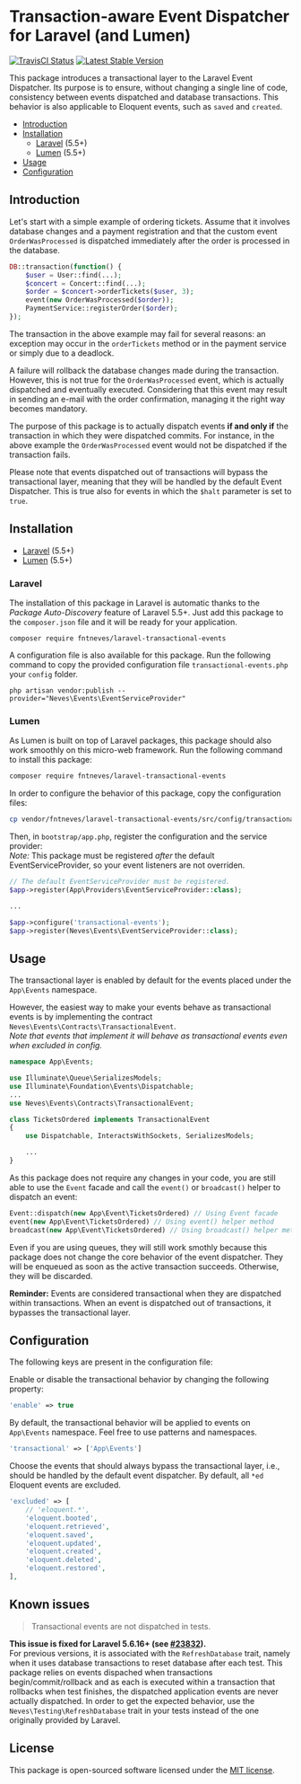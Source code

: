 # Transaction-aware Event Dispatcher for Laravel (and Lumen)

<a href="https://travis-ci.org/fntneves/laravel-transactional-events"><img src="https://travis-ci.org/fntneves/laravel-transactional-events.svg?branch=master" alt="TravisCI Status"></a>
<a href="https://packagist.org/packages/fntneves/laravel-transactional-events"><img src="https://poser.pugx.org/fntneves/laravel-transactional-events/v/stable" alt="Latest Stable Version"></a>

This package introduces a transactional layer to the Laravel Event Dispatcher. Its purpose is to ensure, without changing a single line of code, consistency between events dispatched and database transactions. This behavior is also applicable to Eloquent events, such as `saved` and `created`.

* [Introduction](#introduction)
* [Installation](#installation)
    * [Laravel](#laravel) (5.5+)
    * [Lumen](#lumen) (5.5+)
* [Usage](#usage)
* [Configuration](#configuration)

## Introduction

Let's start with a simple example of ordering tickets. Assume that it involves database changes and a payment registration and that the custom event `OrderWasProcessed` is dispatched immediately after the order is processed in the database.

```php
DB::transaction(function() {
    $user = User::find(...);
    $concert = Concert::find(...);
    $order = $concert->orderTickets($user, 3);
    event(new OrderWasProcessed($order));
    PaymentService::registerOrder($order);
});
```

The transaction in the above example may fail for several reasons: an exception may occur in the `orderTickets` method or in the payment service or simply due to a deadlock.

A failure will rollback the database changes made during the transaction. However, this is not true for the `OrderWasProcessed` event, which is actually dispatched and eventually executed. Considering that this event may result in sending an e-mail with the order confirmation, managing it the right way becomes mandatory.

The purpose of this package is to actually dispatch events **if and only if** the transaction in which they were dispatched commits. For instance, in the above example the `OrderWasProcessed` event would not be dispatched if the transaction fails.

Please note that events dispatched out of transactions will bypass the transactional layer, meaning that they will be handled by the default Event Dispatcher. This is true also for events in which the `$halt` parameter is set to `true`.

## Installation

* [Laravel](#laravel) (5.5+)
* [Lumen](#lumen) (5.5+)

### Laravel
The installation of this package in Laravel is automatic thanks to the _Package Auto-Discovery_ feature of Laravel 5.5+.
Just add this package to the `composer.json` file and it will be ready for your application.

```
composer require fntneves/laravel-transactional-events
```

A configuration file is also available for this package. Run the following command to copy the provided configuration file `transactional-events.php` your `config` folder.

```
php artisan vendor:publish --provider="Neves\Events\EventServiceProvider"
```

### Lumen

As Lumen is built on top of Laravel packages, this package should also work smoothly on this micro-web framework.
Run the following command to install this package:

``` bash
composer require fntneves/laravel-transactional-events
```

In order to configure the behavior of this package, copy the configuration files:

```bash
cp vendor/fntneves/laravel-transactional-events/src/config/transactional-events.php config/transactional-events.php
```

Then, in `bootstrap/app.php`, register the configuration and the service provider:<br/>
*Note:* This package must be registered _after_ the default EventServiceProvider, so your event listeners are not overriden.

```php
// The default EventServiceProvider must be registered.
$app->register(App\Providers\EventServiceProvider::class);

...

$app->configure('transactional-events');
$app->register(Neves\Events\EventServiceProvider::class);
```

## Usage

The transactional layer is enabled by default for the events placed under the `App\Events` namespace.

However, the easiest way to make your events behave as transactional events is by implementing the contract `Neves\Events\Contracts\TransactionalEvent`.<br/>
*Note that events that implement it will behave as transactional events even when excluded in config.*

```php
namespace App\Events;

use Illuminate\Queue\SerializesModels;
use Illuminate\Foundation\Events\Dispatchable;
...
use Neves\Events\Contracts\TransactionalEvent;

class TicketsOrdered implements TransactionalEvent
{
    use Dispatchable, InteractsWithSockets, SerializesModels;

    ...
}
```

As this package does not require any changes in your code, you are still able to use the `Event` facade and call the `event()` or `broadcast()` helper to dispatch an event:

```php
Event::dispatch(new App\Event\TicketsOrdered) // Using Event facade
event(new App\Event\TicketsOrdered) // Using event() helper method
broadcast(new App\Event\TicketsOrdered) // Using broadcast() helper method
```

Even if you are using queues, they will still work smothly because this package does not change the core behavior of the event dispatcher. They will be enqueued as soon as the active transaction succeeds. Otherwise, they will be discarded.

**Reminder:** Events are considered transactional when they are dispatched within transactions. When an event is dispatched out of transactions, it bypasses the transactional layer.


## Configuration

The following keys are present in the configuration file:

Enable or disable the transactional behavior by changing the following property:
```php
'enable' => true
```

By default, the transactional behavior will be applied to events on `App\Events` namespace. Feel free to use patterns and namespaces.

```php
'transactional' => ['App\Events']
```

Choose the events that should always bypass the transactional layer, i.e., should be handled by the default event dispatcher. By default, all `*ed` Eloquent events are excluded.

```php
'excluded' => [
    // 'eloquent.*',
    'eloquent.booted',
    'eloquent.retrieved',
    'eloquent.saved',
    'eloquent.updated',
    'eloquent.created',
    'eloquent.deleted',
    'eloquent.restored',
],
```

## Known issues

> Transactional events are not dispatched in tests.

**This issue is fixed for Laravel 5.6.16+ (see [#23832](https://github.com/laravel/framework/pull/23832)).**<br/>
For previous versions, it is associated with the `RefreshDatabase` trait, namely when it uses database transactions to reset database after each test.
This package relies on events dispached when transactions begin/commit/rollback and as each is executed within a transaction that rollbacks when test finishes, the dispatched application events are never actually dispatched. In order to get the expected behavior, use the `Neves\Testing\RefreshDatabase` trait in your tests instead of the one originally provided by Laravel.

## License
This package is open-sourced software licensed under the [MIT license](http://opensource.org/licenses/MIT).
